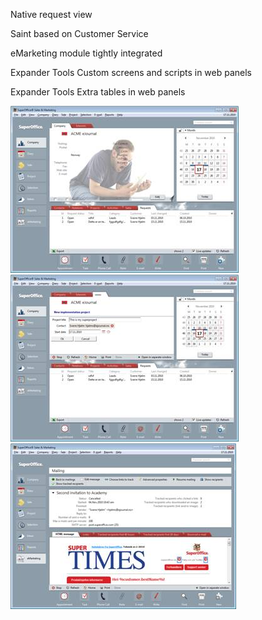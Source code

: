 <properties date="2016-06-24"
SortOrder="20"
/>

Native request view

Saint based on Customer Service

eMarketing module tightly integrated

Expander Tools Custom screens and scripts in web panels

Expander Tools Extra tables in web panels

<img src="../Customer%20Service_files/image001.jpg" id="Picture 3" width="365" height="267" />

<img src="../Customer%20Service_files/image002.jpg" id="Picture 1" width="365" height="267" />

<img src="../Customer%20Service_files/image003.jpg" id="Picture 2" width="361" height="265" />
